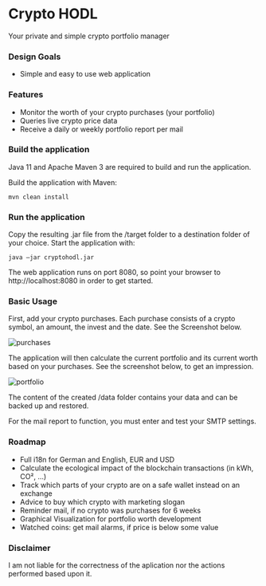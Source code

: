 # Crypto HODL
Your private and simple crypto portfolio manager

### Design Goals
* Simple and easy to use web application

### Features
* Monitor the worth of your crypto purchases (your portfolio)
* Queries live crypto price data
* Receive a daily or weekly portfolio report per mail

### Build the application
Java 11 and Apache Maven 3 are required to build and run the application.

Build the application with Maven:

`mvn clean install`

### Run the application

Copy the resulting .jar file from the /target folder to a destination folder of your choice. Start the application with:

`java –jar cryptohodl.jar`

The web application runs on port 8080, so point your browser to http://localhost:8080 in order to get started.

### Basic Usage

First, add your crypto purchases. Each purchase consists of a crypto symbol, an amount, the invest and the date. See the Screenshot below.

![purchases](https://user-images.githubusercontent.com/876501/147583290-b9844183-e2ce-4bd5-91d3-4716958bdada.png)

The application will then calculate the current portfolio and its current worth based on your purchases. See the screenshot below, to get an impression.

![portfolio](https://user-images.githubusercontent.com/876501/147582920-701642fe-e36a-4f48-a21c-96bf89b00273.png)

The content of the created /data folder contains your data and can be backed up and restored.

For the mail report to function, you must enter and test your SMTP settings.

### Roadmap
* Full i18n for German and English, EUR and USD
* Calculate the ecological impact of the blockchain transactions (in kWh, CO², ...)
* Track which parts of your crypto are on a safe wallet instead on an exchange
* Advice to buy which crypto with marketing slogan
* Reminder mail, if no crypto was purchases for 6 weeks
* Graphical Visualization for portfolio worth development
* Watched coins: get mail alarms, if price is below some value

### Disclaimer 
I am not liable for the correctness of the aplication nor the actions performed based upon it.
